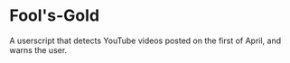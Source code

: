 # Fool's-Gold
A userscript that detects YouTube videos posted on the first of April, and warns the user.
